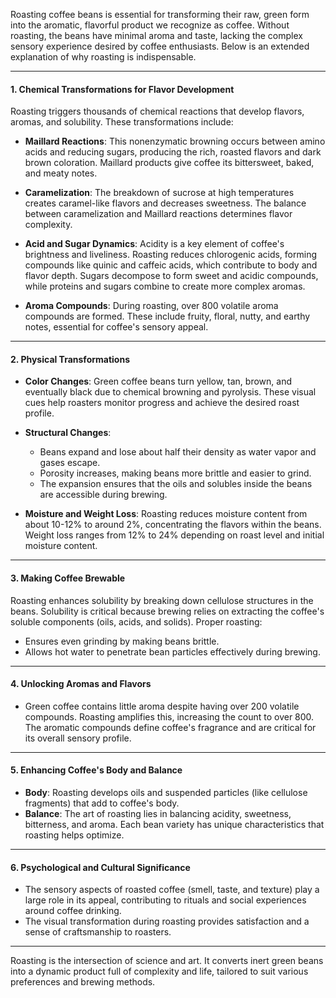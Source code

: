 Roasting coffee beans is essential for transforming their raw, green form into the aromatic, flavorful product we recognize as coffee. Without roasting, the beans have minimal aroma and taste, lacking the complex sensory experience desired by coffee enthusiasts. Below is an extended explanation of why roasting is indispensable.

---

#### 1. **Chemical Transformations for Flavor Development**

Roasting triggers thousands of chemical reactions that develop flavors, aromas, and solubility. These transformations include:

- **Maillard Reactions**: This nonenzymatic browning occurs between amino acids and reducing sugars, producing the rich, roasted flavors and dark brown coloration. Maillard products give coffee its bittersweet, baked, and meaty notes.
    
- **Caramelization**: The breakdown of sucrose at high temperatures creates caramel-like flavors and decreases sweetness. The balance between caramelization and Maillard reactions determines flavor complexity.
    
- **Acid and Sugar Dynamics**: Acidity is a key element of coffee's brightness and liveliness. Roasting reduces chlorogenic acids, forming compounds like quinic and caffeic acids, which contribute to body and flavor depth. Sugars decompose to form sweet and acidic compounds, while proteins and sugars combine to create more complex aromas.
    
- **Aroma Compounds**: During roasting, over 800 volatile aroma compounds are formed. These include fruity, floral, nutty, and earthy notes, essential for coffee's sensory appeal.
    

---

#### 2. **Physical Transformations**

- **Color Changes**: Green coffee beans turn yellow, tan, brown, and eventually black due to chemical browning and pyrolysis. These visual cues help roasters monitor progress and achieve the desired roast profile.
    
- **Structural Changes**:
    
    - Beans expand and lose about half their density as water vapor and gases escape.
    - Porosity increases, making beans more brittle and easier to grind.
    - The expansion ensures that the oils and solubles inside the beans are accessible during brewing.
- **Moisture and Weight Loss**: Roasting reduces moisture content from about 10-12% to around 2%, concentrating the flavors within the beans. Weight loss ranges from 12% to 24% depending on roast level and initial moisture content.
    

---

#### 3. **Making Coffee Brewable**

Roasting enhances solubility by breaking down cellulose structures in the beans. Solubility is critical because brewing relies on extracting the coffee's soluble components (oils, acids, and solids). Proper roasting:

- Ensures even grinding by making beans brittle.
- Allows hot water to penetrate bean particles effectively during brewing.

---

#### 4. **Unlocking Aromas and Flavors**

- Green coffee contains little aroma despite having over 200 volatile compounds. Roasting amplifies this, increasing the count to over 800. The aromatic compounds define coffee's fragrance and are critical for its overall sensory profile.

---

#### 5. **Enhancing Coffee's Body and Balance**

- **Body**: Roasting develops oils and suspended particles (like cellulose fragments) that add to coffee's body.
- **Balance**: The art of roasting lies in balancing acidity, sweetness, bitterness, and aroma. Each bean variety has unique characteristics that roasting helps optimize.

---

#### 6. **Psychological and Cultural Significance**

- The sensory aspects of roasted coffee (smell, taste, and texture) play a large role in its appeal, contributing to rituals and social experiences around coffee drinking.
- The visual transformation during roasting provides satisfaction and a sense of craftsmanship to roasters.

---

Roasting is the intersection of science and art. It converts inert green beans into a dynamic product full of complexity and life, tailored to suit various preferences and brewing methods.